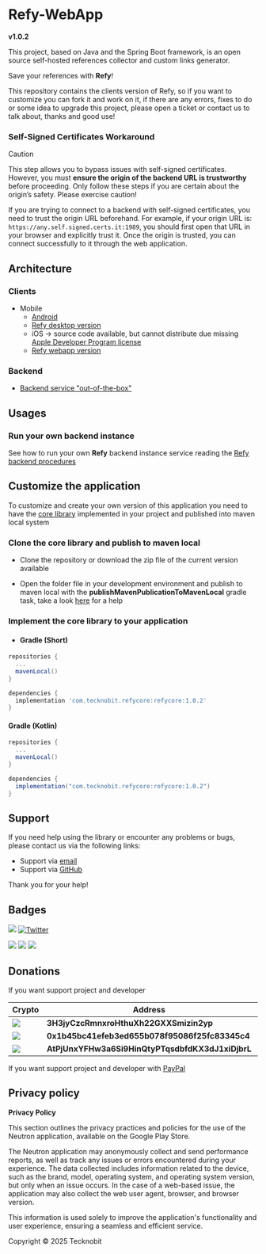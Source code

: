 # Refy-WebApp

**v1.0.2**

This project, based on Java and the Spring Boot framework, is an open source self-hosted references
collector and custom links generator.

Save your references with **Refy**!

This repository contains the clients version of Refy, so if you want to customize you can fork it
and work on it,
if there are any errors, fixes to do or some idea to upgrade this project, please open a ticket or
contact us to talk about, thanks and good use!

### Self-Signed Certificates Workaround

> [!CAUTION]  
> This step allows you to bypass issues with self-signed certificates. However, you must **ensure the origin of the backend URL is trustworthy** before proceeding. Only follow these steps if you are certain about the origin’s safety. Please exercise caution!  

If you are trying to connect to a backend with self-signed certificates, you need to trust the origin URL beforehand. For example, if your origin URL is: `https://any.self.signed.certs.it:1989`, you should first open that URL in your browser and explicitly trust it. Once the origin is trusted, you can connect successfully to it through the web application.  

## Architecture

### Clients

- Mobile
  - [Android](https://play.google.com/store/apps/details?id=com.tecknobit.refy)
  - [Refy desktop version](https://github.com/N7ghtm4r3/Refy-Clients/releases/tag/1.0.2)
  - iOS -> source code available, but cannot distribute due
    missing [Apple Developer Program license](https://developer.apple.com/programs/)
  - [Refy webapp version](https://github.com/N7ghtm4r3/Refy-WebApp/releases/tag/1.0.2)

### Backend

- [Backend service "out-of-the-box"](https://github.com/N7ghtm4r3/Refy/releases/tag/1.0.2)

## Usages

### Run your own backend instance

See how to run your own **Refy** backend instance service reading
the [Refy backend procedures](https://github.com/N7ghtm4r3/Refy#readme)

## Customize the application

To customize and create your own version of this application you need to have
the [core library](https://github.com/N7ghtm4r3/Refy/tree/main/core)
implemented in your project and published into maven local system

### Clone the core library and publish to maven local

- Clone the repository or download the zip file of the current version available

- Open the folder file in your development environment and publish to maven local with the
  **publishMavenPublicationToMavenLocal** gradle task, take a
  look [here](https://docs.gradle.org/current/userguide/publishing_maven.html)
  for a help

### Implement the core library to your application

- #### Gradle (Short)

```gradle
repositories {
  ...
  mavenLocal()
}

dependencies {
  implementation 'com.tecknobit.refycore:refycore:1.0.2'
}
```

#### Gradle (Kotlin)

```gradle
repositories {
  ...
  mavenLocal()
}

dependencies {
  implementation("com.tecknobit.refycore:refycore:1.0.2")
}
```

## Support

If you need help using the library or encounter any problems or bugs, please contact us via the
following links:

- Support via [email](mailto:infotecknobitcompany@gmail.com)
- Support via [GitHub](https://github.com/N7ghtm4r3/Refy-WebApp/issues/new)

Thank you for your help!

## Badges

[![](https://img.shields.io/badge/Google_Play-414141?style=for-the-badge&logo=google-play&logoColor=white)](https://play.google.com/store/apps/developer?id=Tecknobit)
[![Twitter](https://img.shields.io/badge/Twitter-1DA1F2?style=for-the-badge&logo=twitter&logoColor=white)](https://twitter.com/tecknobit)

[![](https://img.shields.io/badge/Java-ED8B00?style=for-the-badge&logo=java&logoColor=white)](https://www.oracle.com/java/)
[![](https://img.shields.io/badge/Kotlin-0095D5?&style=for-the-badge&logo=kotlin&logoColor=white)](https://kotlinlang.org/)
[![](https://img.shields.io/badge/Android-3DDC84?style=for-the-badge&logo=android&logoColor=white)](https://play.google.com/store/apps/details?id=com.tecknobit.neutron)

## Donations

If you want support project and developer

| Crypto                                                                                              | Address                                          | Network  |
|-----------------------------------------------------------------------------------------------------|--------------------------------------------------|----------|
| ![](https://img.shields.io/badge/Bitcoin-000000?style=for-the-badge&logo=bitcoin&logoColor=white)   | **3H3jyCzcRmnxroHthuXh22GXXSmizin2yp**           | Bitcoin  |
| ![](https://img.shields.io/badge/Ethereum-3C3C3D?style=for-the-badge&logo=Ethereum&logoColor=white) | **0x1b45bc41efeb3ed655b078f95086f25fc83345c4**   | Ethereum |
| ![](https://img.shields.io/badge/Solana-000?style=for-the-badge&logo=Solana&logoColor=9945FF)       | **AtPjUnxYFHw3a6Si9HinQtyPTqsdbfdKX3dJ1xiDjbrL** | Solana   |

If you want support project and developer
with [PayPal](https://www.paypal.com/donate/?hosted_button_id=5QMN5UQH7LDT4)

## Privacy policy

**Privacy Policy**

This section outlines the privacy practices and policies for the use of the Neutron application,
available on
the Google Play Store.

The Neutron application may anonymously collect and send performance reports, as well as track any
issues or errors encountered during your experience. The data collected includes information related
to the device, such
as the brand, model, operating system, and operating system version, but only when an issue occurs.
In the case of a
web-based issue, the application may also collect the web user agent, browser, and browser version.

This information is used solely to improve the application's functionality and user experience,
ensuring a seamless and
efficient service.

Copyright © 2025 Tecknobit
